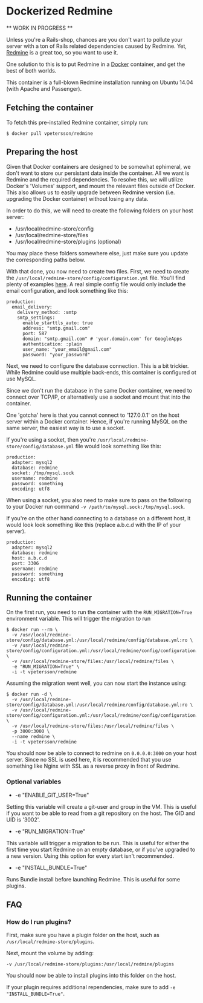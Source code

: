 # Dockerized Redmine

** WORK IN PROGRESS **

Unless you're a Rails-shop, chances are you don't want to pollute your server with a ton of Rails related dependencies caused by Redmine. Yet, [Redmine](http://www.redmine.org/) is a great too, so you want to use it.

One solution to this is to put Redmine in a [Docker](http://docker.io) container, and get the best of both worlds.

This container is a full-blown Redmine installation running on Ubuntu 14.04 (with Apache and Passenger).

## Fetching the container

To fetch this pre-installed Redmine container, simply run:

    $ docker pull vpetersson/redmine

## Preparing the host

Given that Docker containers are designed to be somewhat ephimeral, we don't want to store our persistant data inside the container. All we want is Redmine and the required dependencies. To resolve this, we will utilize Docker's 'Volumes' support, and mount the relevant files outside of Docker. This also allows us to easily upgrade between Redmine version (i.e. upgrading the Docker container) without losing any data.

In order to do this, we will need to create the following folders on your host server:

 * /usr/local/redmine-store/config
 * /usr/local/redmine-store/files
 * /usr/local/redmine-store/plugins (optional)

You may place these folders somewhere else, just make sure you update the corresponding paths below.

With that done, you now need to create two files. First, we need to create the `/usr/local/redmine-store/config/configuration.yml` file. You'll find plenty of examples [here](http://www.redmine.org/projects/redmine/repository/entry/branches/2.5-stable/config/configuration.yml.example). A real simple config file would only include the email configuration, and look something like this:

    production:
      email_delivery:
        delivery_method: :smtp
        smtp_settings:
          enable_starttls_auto: true
          address: "smtp.gmail.com"
          port: 587
          domain: "smtp.gmail.com" # 'your.domain.com' for GoogleApps
          authentication: :plain
          user_name: "your_email@gmail.com"
          password: "your_password"

Next, we need to configure the database connection. This is a bit trickier. While Redmine could use multiple back-ends, this container is configured ot use MySQL.

Since we don't run the database in the same Docker container, we need to connect over TCP/IP, or alternatively use a socket and mount that into the container.

One 'gotcha' here is that you cannot connect to '127.0.0.1' on the host server within a Docker container. Hence, if you're running MySQL on the same server, the easiest way is to use a socket.

If you're using a socket, then you're `/usr/local/redmine-store/config/database.yml` file would look something like this:

    production:
      adapter: mysql2
      database: redmine
      socket: /tmp/mysql.sock
      username: redmine
      password: something
      encoding: utf8

When using a socket, you also need to make sure to pass on the following to your Docker run command `-v /path/to/mysql.sock:/tmp/mysql.sock`.

If you're on the other hand connecting to a database on a different host, it would look look something like this (replace a.b.c.d with the IP of your server).

    production:
      adapter: mysql2
      database: redmine
      host: a.b.c.d
      port: 3306
      username: redmine
      password: something
      encoding: utf8

## Running the container

On the first run, you need to run the container with the `RUN_MIGRATION=True` environment variable. This will trigger the migration to run

    $ docker run --rm \
      -v /usr/local/redmine-store/config/database.yml:/usr/local/redmine/config/database.yml:ro \
      -v /usr/local/redmine-store/config/configuration.yml:/usr/local/redmine/config/configuration.yml:ro \
      -v /usr/local/redmine-store/files:/usr/local/redmine/files \
      -e "RUN_MIGRATION=True" \
      -i -t vpetersson/redmine

Assuming the migration went well, you can now start the instance using:

    $ docker run -d \
      -v /usr/local/redmine-store/config/database.yml:/usr/local/redmine/config/database.yml:ro \
      -v /usr/local/redmine-store/config/configuration.yml:/usr/local/redmine/config/configuration.yml:ro \
      -v /usr/local/redmine-store/files:/usr/local/redmine/files \
      -p 3000:3000 \
      --name redmine \
      -i -t vpetersson/redmine

You should now be able to connect to redmine on `0.0.0.0:3000` on your host server. Since no SSL is used here, it is recommended that you use something like Nginx with SSL as a reverse proxy in front of Redmine.

### Optional variables

 * -e "ENABLE_GIT_USER=True"

Setting this variable will create a git-user and group in the VM. This is useful if you want to be able to read from a git repository on the host. The GID and UID is '3002'.

 * -e "RUN_MIGRATION=True"

This variable will trigger a migration to be run. This is useful for either the first time you start Redmine on an empty database, or if you've upgraded to a new version. Using this option for every start isn't recommended.

 * -e "INSTALL_BUNDLE=True"

Runs Bundle install before launching Redmine. This is useful for some plugins.

## FAQ

### How do I run plugins?

First, make sure you have a plugin folder on the host, such as `/usr/local/redmine-store/plugins`.

Next, mount the volume by adding:

    -v /usr/local/redmine-store/plugins:/usr/local/redmine/plugins

You should now be able to install plugins into this folder on the host.

If your plugin requires additional rependencies, make sure to add `-e "INSTALL_BUNDLE=True"`.
